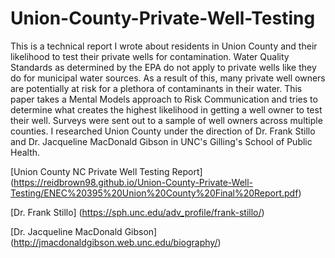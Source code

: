 # Union-County-Private-Well-Testing

This is a technical report I wrote about residents in Union County and their likelihood to test their private wells for contamination. Water Quality Standards as determined by the EPA do not apply to private wells like they do for municipal water sources. As a result of this, many private well owners are potentially at risk for a plethora of contaminants in their water. This paper takes a Mental Models approach to Risk Communication and tries to determine what creates the highest likelihood in getting a well owner to test their well. Surveys were sent out to a sample of well owners across multiple counties. I researched Union County under the direction of Dr. Frank Stillo and Dr. Jacqueline MacDonald Gibson in UNC's Gilling's School of Public Health. 

[Union County NC Private Well Testing Report] (https://reidbrown98.github.io/Union-County-Private-Well-Testing/ENEC%20395%20Union%20County%20Final%20Report.pdf)

[Dr. Frank Stillo] (https://sph.unc.edu/adv_profile/frank-stillo/)

[Dr. Jacqueline MacDonald Gibson] (http://jmacdonaldgibson.web.unc.edu/biography/)
